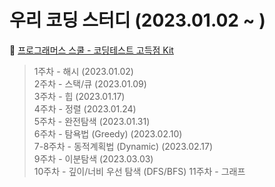 # 우리 코딩 스터디 (2023.01.02 ~ )

🔗 [프로그래머스 스쿨 - 코딩테스트 고득점 Kit](https://school.programmers.co.kr/learn/challenges?tab=algorithm_practice_kit, "프로그래머스 스쿨")  
> 1주차 - 해시 (2023.01.02)  
> 2주차 - 스택/큐 (2023.01.09)  
> 3주차 - 힙 (2023.01.17)  
> 4주차 -  정렬 (2023.01.24)  
> 5주차 - 완전탐색 (2023.01.31)  
> 6주차 - 탐욕법 (Greedy) (2023.02.10)  
> 7-8주차 - 동적계획법 (Dynamic) (2023.02.17)  
> 9주차 - 이분탐색 (2023.03.03)  
> 10주차 - 깊이/너비 우선 탐색 (DFS/BFS) 
> 11주차 - 그래프  
